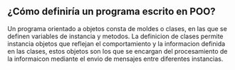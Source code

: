 ## ¿Cómo definiría un programa escrito en POO?

Un programa orientado a objetos consta de moldes o clases, en las que se definen variables de instancia y metodos. La definicion de clases permite instancia objetos que reflejan el comportamiento y la informacion definida en las clases, estos objetos son los que se encargan del procesamiento de la informaicon mediante el envio de mensajes entre diferentes instancias. 